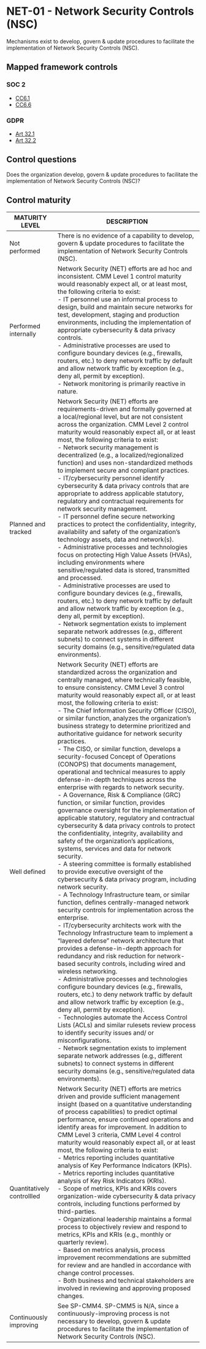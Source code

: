 # NET-01 - Network Security Controls (NSC)
Mechanisms exist to develop, govern & update procedures to facilitate the implementation of Network Security Controls (NSC).
## Mapped framework controls
### SOC 2
- [CC6.1](../soc2/cc61.md)
- [CC6.6](../soc2/cc66.md)
### GDPR
- [Art 32.1](../gdpr/art321.md)
- [Art 32.2](../gdpr/art322.md)
## Control questions
Does the organization develop, govern & update procedures to facilitate the implementation of Network Security Controls (NSC)?
## Control maturity
|       MATURITY LEVEL       |                                                                                                                                                                                                                                                                                                                                                                                                                                                                                                                                                                                                                                                                                                                                                                                                                                                                                                                                                                                                                                                                                                                                                          DESCRIPTION                                                                                                                                                                                                                                                                                                                                                                                                                                                                                                                                                                                                                                                                                                                                                                                                                                                                                                                                                                                                                                                                                                                                                          |
|----------------------------|-------------------------------------------------------------------------------------------------------------------------------------------------------------------------------------------------------------------------------------------------------------------------------------------------------------------------------------------------------------------------------------------------------------------------------------------------------------------------------------------------------------------------------------------------------------------------------------------------------------------------------------------------------------------------------------------------------------------------------------------------------------------------------------------------------------------------------------------------------------------------------------------------------------------------------------------------------------------------------------------------------------------------------------------------------------------------------------------------------------------------------------------------------------------------------------------------------------------------------------------------------------------------------------------------------------------------------------------------------------------------------------------------------------------------------------------------------------------------------------------------------------------------------------------------------------------------------------------------------------------------------------------------------------------------------------------------------------------------------------------------------------------------------------------------------------------------------------------------------------------------------------------------------------------------------------------------------------------------------------------------------------------------------------------------------------------------------------------------------------------------------------------------------------------------------------------------------------------------------------------------------------------------------------------------------------------------------|
| Not performed              | There is no evidence of a capability to develop, govern & update procedures to facilitate the implementation of Network Security Controls (NSC).                                                                                                                                                                                                                                                                                                                                                                                                                                                                                                                                                                                                                                                                                                                                                                                                                                                                                                                                                                                                                                                                                                                                                                                                                                                                                                                                                                                                                                                                                                                                                                                                                                                                                                                                                                                                                                                                                                                                                                                                                                                                                                                                                                              |
| Performed internally       | Network Security (NET) efforts are ad hoc and inconsistent. CMM Level 1 control maturity would reasonably expect all, or at least most, the following criteria to exist:<br>- IT personnel use an informal process to design, build and maintain secure networks for test, development, staging and production environments, including the implementation of appropriate cybersecurity & data privacy controls.<br>- Administrative processes are used to configure boundary devices (e.g., firewalls, routers, etc.) to deny network traffic by default and allow network traffic by exception (e.g., deny all, permit by exception). <br>- Network monitoring is primarily reactive in nature.                                                                                                                                                                                                                                                                                                                                                                                                                                                                                                                                                                                                                                                                                                                                                                                                                                                                                                                                                                                                                                                                                                                                                                                                                                                                                                                                                                                                                                                                                                                                                                                                                              |
| Planned and tracked        | Network Security (NET) efforts are requirements-driven and formally governed at a local/regional level, but are not consistent across the organization. CMM Level 2 control maturity would reasonably expect all, or at least most, the following criteria to exist:<br>- Network security management is decentralized (e.g., a localized/regionalized function) and uses non-standardized methods to implement secure and compliant practices.<br>- IT/cybersecurity personnel identify cybersecurity & data privacy controls that are appropriate to address applicable statutory, regulatory and contractual requirements for network security management.<br>- IT personnel define secure networking practices to protect the confidentiality, integrity, availability and safety of the organization’s technology assets, data and network(s).<br>- Administrative processes and technologies focus on protecting High Value Assets (HVAs), including environments where sensitive/regulated data is stored, transmitted and processed.<br>- Administrative processes are used to configure boundary devices (e.g., firewalls, routers, etc.) to deny network traffic by default and allow network traffic by exception (e.g., deny all, permit by exception). <br>- Network segmentation exists to implement separate network addresses (e.g., different subnets) to connect systems in different security domains (e.g., sensitive/regulated data environments).                                                                                                                                                                                                                                                                                                                                                                                                                                                                                                                                                                                                                                                                                                                                                                                                                                                       |
| Well defined               | Network Security (NET) efforts are standardized across the organization and centrally managed, where technically feasible, to ensure consistency. CMM Level 3 control maturity would reasonably expect all, or at least most, the following criteria to exist:<br>- The Chief Information Security Officer (CISO), or similar function, analyzes the organization’s business strategy to determine prioritized and authoritative guidance for network security practices.<br>- The CISO, or similar function, develops a security-focused Concept of Operations (CONOPS) that documents management, operational and technical measures to apply defense-in-depth techniques across the enterprise with regards to network security.<br>- A Governance, Risk & Compliance (GRC) function, or similar function, provides governance oversight for the implementation of applicable statutory, regulatory and contractual cybersecurity & data privacy controls to protect the confidentiality, integrity, availability and safety of the organization’s applications, systems, services and data for network security.<br>- A steering committee is formally established to provide executive oversight of the cybersecurity & data privacy program, including network security. <br>- A Technology Infrastructure team, or similar function, defines centrally-managed network security controls for implementation across the enterprise.<br>- IT/cybersecurity architects work with the Technology Infrastructure team to implement a “layered defense” network architecture that provides a defense-in-depth approach for redundancy and risk reduction for network-based security controls, including wired and wireless networking.<br>- Administrative processes and technologies configure boundary devices (e.g., firewalls, routers, etc.) to deny network traffic by default and allow network traffic by exception (e.g., deny all, permit by exception).<br>- Technologies automate the Access Control Lists (ACLs) and similar rulesets review process to identify security issues and/ or misconfigurations. <br>- Network segmentation exists to implement separate network addresses (e.g., different subnets) to connect systems in different security domains (e.g., sensitive/regulated data environments). |
| Quantitatively controllled | Network Security (NET) efforts are metrics driven and provide sufficient management insight (based on a quantitative understanding of process capabilities) to predict optimal performance, ensure continued operations and identify areas for improvement. In addition to CMM Level 3 criteria, CMM Level 4 control maturity would reasonably expect all, or at least most, the following criteria to exist:<br>- 	Metrics reporting includes quantitative analysis of Key Performance Indicators (KPIs).<br>- 	Metrics reporting includes quantitative analysis of Key Risk Indicators (KRIs).<br>- 	Scope of metrics, KPIs and KRIs covers organization-wide cybersecurity & data privacy controls, including functions performed by third-parties.<br>- 	Organizational leadership maintains a formal process to objectively review and respond to metrics, KPIs and KRIs (e.g., monthly or quarterly review).<br>- 	Based on metrics analysis, process improvement recommendations are submitted for review and are handled in accordance with change control processes.<br>- 	Both business and technical stakeholders are involved in reviewing and approving proposed changes.                                                                                                                                                                                                                                                                                                                                                                                                                                                                                                                                                                                                                                                                                                                                                                                                                                                                                                                                                                                                                                                                                                                                              |
| Continuously improving     | See SP-CMM4. SP-CMM5 is N/A, since a continuously-improving process is not necessary to develop, govern & update procedures to facilitate the implementation of Network Security Controls (NSC).                                                                                                                                                                                                                                                                                                                                                                                                                                                                                                                                                                                                                                                                                                                                                                                                                                                                                                                                                                                                                                                                                                                                                                                                                                                                                                                                                                                                                                                                                                                                                                                                                                                                                                                                                                                                                                                                                                                                                                                                                                                                                                                              |
